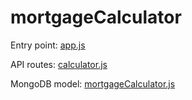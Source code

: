 # mortgageCalculator
Entry point: [app.js](mortgage_calculator/app.js)

API routes: [calculator.js](mortgage_calculator/routes/calculator.js)

MongoDB model: [mortgageCalculator.js](mortgage_calculator/models/mortgageCalculator.js)
